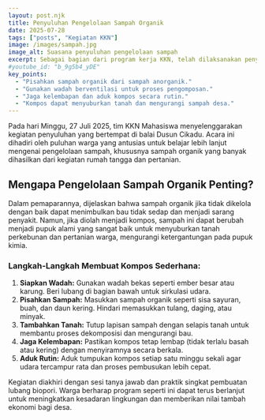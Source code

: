 ```yaml
---
layout: post.njk
title: Penyuluhan Pengelolaan Sampah Organik
date: 2025-07-28
tags: ["posts", "Kegiatan KKN"]
image: /images/sampah.jpg
image_alt: Suasana penyuluhan pengelolaan sampah
excerpt: Sebagai bagian dari program kerja KKN, telah dilaksanakan penyuluhan mengenai pentingnya dan cara mengelola sampah organik menjadi kompos yang bermanfaat.
#youtube_id: "b_9g5b4_yDE"
key_points:
  - "Pisahkan sampah organik dari sampah anorganik."
  - "Gunakan wadah berventilasi untuk proses pengomposan."
  - "Jaga kelembapan dan aduk kompos secara rutin."
  - "Kompos dapat menyuburkan tanah dan mengurangi sampah desa."
---
```


Pada hari Minggu, 27 Juli 2025, tim KKN Mahasiswa menyelenggarakan kegiatan penyuluhan yang bertempat di balai Dusun Cikadu. Acara ini dihadiri oleh puluhan warga yang antusias untuk belajar lebih lanjut mengenai pengelolaan sampah, khususnya sampah organik yang banyak dihasilkan dari kegiatan rumah tangga dan pertanian.

## Mengapa Pengelolaan Sampah Organik Penting?

Dalam pemaparannya, dijelaskan bahwa sampah organik jika tidak dikelola dengan baik dapat menimbulkan bau tidak sedap dan menjadi sarang penyakit. Namun, jika diolah menjadi kompos, sampah ini dapat berubah menjadi pupuk alami yang sangat baik untuk menyuburkan tanah perkebunan dan pertanian warga, mengurangi ketergantungan pada pupuk kimia.

### Langkah-Langkah Membuat Kompos Sederhana:

1.  **Siapkan Wadah:** Gunakan wadah bekas seperti ember besar atau karung. Beri lubang di bagian bawah untuk sirkulasi udara.
2.  **Pisahkan Sampah:** Masukkan sampah organik seperti sisa sayuran, buah, dan daun kering. Hindari memasukkan tulang, daging, atau minyak.
3.  **Tambahkan Tanah:** Tutup lapisan sampah dengan selapis tanah untuk membantu proses dekomposisi dan mengurangi bau.
4.  **Jaga Kelembapan:** Pastikan kompos tetap lembap (tidak terlalu basah atau kering) dengan menyiramnya secara berkala.
5.  **Aduk Rutin:** Aduk tumpukan kompos setiap satu minggu sekali agar udara tercampur rata dan proses pembusukan lebih cepat.

Kegiatan diakhiri dengan sesi tanya jawab dan praktik singkat pembuatan lubang biopori. Warga berharap program seperti ini dapat terus berlanjut untuk meningkatkan kesadaran lingkungan dan memberikan nilai tambah ekonomi bagi desa.